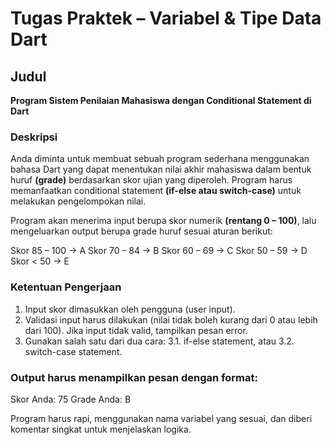# Tugas Praktek – Variabel & Tipe Data Dart

## Judul
**Program Sistem Penilaian Mahasiswa dengan Conditional Statement di Dart**

### Deskripsi

Anda diminta untuk membuat sebuah program sederhana menggunakan bahasa Dart yang dapat menentukan nilai akhir mahasiswa dalam bentuk huruf **(grade)** berdasarkan skor ujian yang diperoleh. Program harus memanfaatkan conditional statement **(if-else atau switch-case)** untuk melakukan pengelompokan nilai.

Program akan menerima input berupa skor numerik **(rentang 0 – 100)**, lalu mengeluarkan output berupa grade huruf sesuai aturan berikut:

Skor 85 – 100 → A
Skor 70 – 84 → B
Skor 60 – 69 → C
Skor 50 – 59 → D
Skor < 50 → E

### Ketentuan Pengerjaan
1. Input skor dimasukkan oleh pengguna (user input).
2. Validasi input harus dilakukan (nilai tidak boleh kurang dari 0 atau lebih dari 100). Jika input tidak valid, tampilkan pesan error.
3. Gunakan salah satu dari dua cara:
    3.1. if-else statement, atau
    3.2. switch-case statement.

### Output harus menampilkan pesan dengan format:
Skor Anda: 75
Grade Anda: B

Program harus rapi, menggunakan nama variabel yang sesuai, dan diberi komentar singkat untuk menjelaskan logika.

